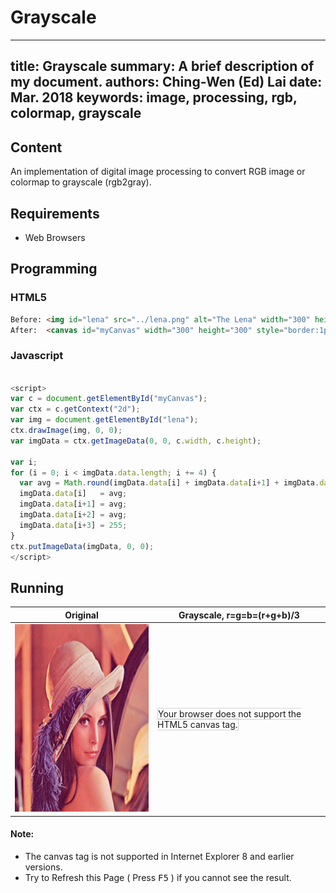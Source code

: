 # Grayscale

---
title: Grayscale
summary: A brief description of my document.
authors: Ching-Wen (Ed) Lai
date: Mar. 2018
keywords: image, processing, rgb, colormap, grayscale
---

## Content

An implementation of digital image processing to convert RGB image or colormap to grayscale (rgb2gray).


## Requirements

- Web Browsers

## Programming

### HTML5

```html
Before: <img id="lena" src="../lena.png" alt="The Lena" width="300" height="300">
After:  <canvas id="myCanvas" width="300" height="300" style="border:1px solid #d3d3d3;"> </canvas>
```

### Javascript

```javascript

<script>
var c = document.getElementById("myCanvas");
var ctx = c.getContext("2d");
var img = document.getElementById("lena");
ctx.drawImage(img, 0, 0);
var imgData = ctx.getImageData(0, 0, c.width, c.height);

var i;
for (i = 0; i < imgData.data.length; i += 4) {
  var avg = Math.round(imgData.data[i] + imgData.data[i+1] + imgData.data[i+2]) / 3;
  imgData.data[i]   = avg;
  imgData.data[i+1] = avg;
  imgData.data[i+2] = avg;
  imgData.data[i+3] = 255;
}
ctx.putImageData(imgData, 0, 0);
</script>

```

## Running

| Original | Grayscale, r=g=b=(r+g+b)/3 |
|----------|----------------------------|
| <img id="lena" src="../lena.png" alt="The Lena" width="300" height="300"> | <canvas id="myCanvas" width="300" height="300" style="border:1px solid #d3d3d3;"> Your browser does not support the HTML5 canvas tag.</canvas> |


<script type="text/JavaScript">
document.getElementById("lena").onload = function() {
  var c = document.getElementById("myCanvas");
  var ctx = c.getContext("2d");
  var img = document.getElementById("lena");
  ctx.drawImage(img, 0, 0);
  var imgData = ctx.getImageData(0, 0, c.width, c.height);
  // invert colors
  var i;
  for (i = 0; i < imgData.data.length; i += 4) {
    // 0.299r+0.587g+0.114b
    //var avg = Math.round(imgData.data[i]*0.299+imgData.data[i+1]*0.587+imgData.data[i+2]*0.114);
    var avg = Math.round(imgData.data[i]+imgData.data[i+1]+imgData.data[i+2])/3;

    imgData.data[i]   = avg;
    imgData.data[i+1] = avg;
    imgData.data[i+2] = avg;
    imgData.data[i+3] = 255;
  }
  ctx.putImageData(imgData, 0, 0);
};
</script>

#### Note:
- The canvas tag is not supported in Internet Explorer 8 and earlier versions.
- Try to Refresh this Page ( Press <kbd>F5</kbd> ) if you cannot see the result.
